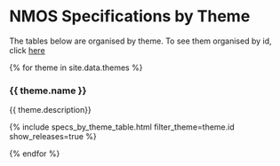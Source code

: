# NMOS Specifications by Theme

The tables below are organised by theme. To see them organised by id, click [here](..)

{% for theme in site.data.themes %}

### {{ theme.name }}

{{ theme.description}}

{% include specs_by_theme_table.html filter_theme=theme.id show_releases=true %}

{% endfor %}
